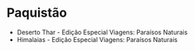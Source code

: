 # Paquistão

* Deserto Thar - Edição Especial Viagens: Paraísos Naturais
* Himalaias - Edição Especial Viagens: Paraísos Naturais